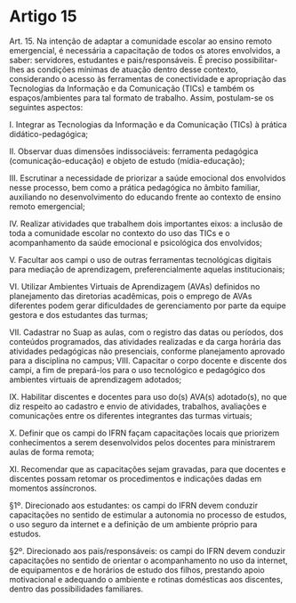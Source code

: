 # Artigo 15

Art. 15. Na intenção de adaptar a comunidade escolar ao ensino remoto emergencial, é necessária a capacitação de
todos os atores envolvidos, a saber: servidores, estudantes e pais/responsáveis. É preciso possibilitar-lhes as
condições mínimas de atuação dentro desse contexto, considerando o acesso às ferramentas de conectividade e
apropriação das Tecnologias da Informação e da Comunicação (TICs) e também os espaços/ambientes para tal
formato de trabalho. Assim, postulam-se os seguintes aspectos:

I. Integrar as Tecnologias da Informação e da Comunicação (TICs) à prática didático-pedagógica;

II. Observar duas dimensões indissociáveis: ferramenta pedagógica (comunicação-educação) e objeto de estudo
(mídia-educação);

III. Escrutinar a necessidade de priorizar a saúde emocional dos envolvidos nesse processo, bem como a prática
pedagógica no âmbito familiar, auxiliando no desenvolvimento do educando frente ao contexto de ensino remoto
emergencial;

IV. Realizar atividades que trabalhem dois importantes eixos: a inclusão de toda a comunidade escolar no contexto
do uso das TICs e o acompanhamento da saúde emocional e psicológica dos envolvidos;

V. Facultar aos campi o uso de outras ferramentas tecnológicas digitais para mediação de aprendizagem,
preferencialmente aquelas institucionais;

VI. Utilizar Ambientes Virtuais de Aprendizagem (AVAs) definidos no planejamento das diretorias acadêmicas,
pois o emprego de AVAs diferentes podem gerar dificuldades de gerenciamento por parte da equipe gestora e dos
estudantes das turmas;

VII. Cadastrar no Suap as aulas, com o registro das datas ou períodos, dos conteúdos programados, das atividades
realizadas e da carga horária das atividades pedagógicas não presenciais, conforme planejamento aprovado para a
disciplina no campus;
VIII. Capacitar o corpo docente e discente dos campi, a fim de prepará-los para o uso tecnológico e pedagógico dos
ambientes virtuais de aprendizagem adotados;

IX. Habilitar discentes e docentes para uso do(s) AVA(s) adotado(s), no que diz respeito ao cadastro e envio de
atividades, trabalhos, avaliações e comunicações entre os diferentes integrantes das turmas virtuais;

X. Definir que os campi do IFRN façam capacitações locais que priorizem conhecimentos a serem desenvolvidos
pelos docentes para ministrarem aulas de forma remota;

XI. Recomendar que as capacitações sejam gravadas, para que docentes e discentes possam retomar os
procedimentos e indicações dadas em momentos assíncronos.

§1º. Direcionado aos estudantes: os campi do IFRN devem conduzir capacitações no sentido de estimular a
autonomia no processo de estudos, o uso seguro da internet e a definição de um ambiente próprio para estudos.

§2º. Direcionado aos pais/responsáveis: os campi do IFRN devem conduzir capacitações no sentido de orientar o
acompanhamento no uso da internet, de equipamentos e de horários de estudo dos filhos, prestando apoio
motivacional e adequando o ambiente e rotinas domésticas aos discentes, dentro das possibilidades familiares.

